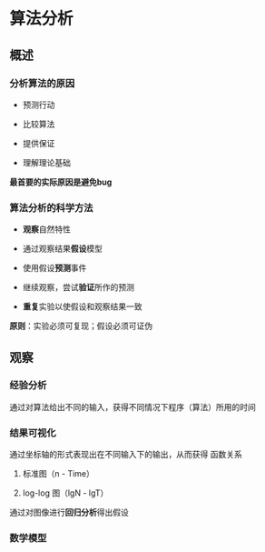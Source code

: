 # 算法分析

## 概述

### 分析算法的原因

* 预测行动

* 比较算法

* 提供保证

* 理解理论基础

**最首要的实际原因是避免bug**

### 算法分析的科学方法

* **观察**自然特性

* 通过观察结果**假设**模型

* 使用假设**预测**事件

* 继续观察，尝试**验证**所作的预测

* **重复**实验以使假设和观察结果一致

**原则**：实验必须可复现；假设必须可证伪

## 观察

### 经验分析

通过对算法给出不同的输入，获得不同情况下程序（算法）所用的时间

### 结果可视化

通过坐标轴的形式表现出在不同输入下的输出，从而获得 函数关系

1. 标准图（n - Time）

2. log-log 图（lgN - lgT）

通过对图像进行**回归分析**得出假设

### 数学模型


